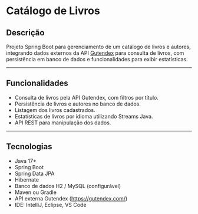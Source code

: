 # Catálogo de Livros

## Descrição

Projeto Spring Boot para gerenciamento de um catálogo de livros e autores, integrando dados externos da API [Gutendex](https://gutendex.com/) para consulta de livros, com persistência em banco de dados e funcionalidades para exibir estatísticas.

---

## Funcionalidades

- Consulta de livros pela API Gutendex, com filtros por título.
- Persistência de livros e autores no banco de dados.
- Listagem dos livros cadastrados.
- Estatísticas de livros por idioma utilizando Streams Java.
- API REST para manipulação dos dados.

---

## Tecnologias

- Java 17+
- Spring Boot
- Spring Data JPA
- Hibernate
- Banco de dados H2 / MySQL (configurável)
- Maven ou Gradle
- API externa Gutendex (https://gutendex.com/)
- IDE: IntelliJ, Eclipse, VS Code
